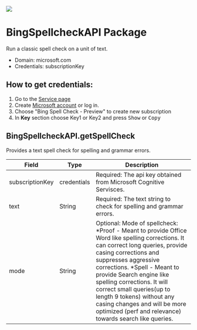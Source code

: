 [![](https://scdn.rapidapi.com/RapidAPI_banner.png)](https://rapidapi.com/package/BingSpellcheckAPI/functions?utm_source=RapidAPIGitHub_BingSpellcheckFunctions&utm_medium=button&utm_content=RapidAPI_GitHub)

# BingSpellcheckAPI Package
Run a classic spell check on a unit of text.
* Domain: microsoft.com
* Credentials: subscriptionKey

## How to get credentials: 
 1. Go to the [Service page](https://www.microsoft.com/cognitive-services/en-us/computer-vision-api)
 2. Create [Microsoft account](https://www.microsoft.com/cognitive-services/en-US/subscriptions) or log in. 
 3. Choose "Bing Spell Check - Preview" to create new subscription
 4. In **Key** section choose Key1 or Key2 and press <kbd>Show</kbd> or  <kbd>Copy</kbd>


## BingSpellcheckAPI.getSpellCheck
Provides a text spell check for spelling and grammar errors.

| Field          | Type       | Description
|----------------|------------|----------
| subscriptionKey| credentials| Required: The api key obtained from Microsoft Cognitive Servisces.
| text           | String     | Required: The text string to check for spelling and grammar errors.
| mode           | String     | Optional: Mode of spellcheck: *Proof - Meant to provide Office Word like spelling corrections. It can correct long queries, provide casing corrections and suppresses aggressive corrections. *Spell - Meant to provide Search engine like spelling corrections. It will correct small queries(up to length 9 tokens) without any casing changes and will be more optimized (perf and relevance) towards search like queries.

